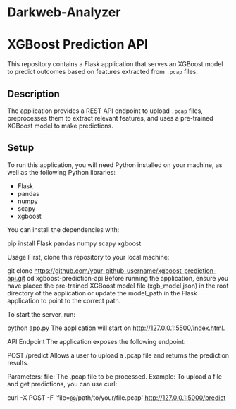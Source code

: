 # Darkweb-Analyzer

# XGBoost Prediction API

This repository contains a Flask application that serves an XGBoost model to predict outcomes based on features extracted from `.pcap` files.

## Description

The application provides a REST API endpoint to upload `.pcap` files, preprocesses them to extract relevant features, and uses a pre-trained XGBoost model to make predictions.

## Setup

To run this application, you will need Python installed on your machine, as well as the following Python libraries:

- Flask
- pandas
- numpy
- scapy
- xgboost

You can install the dependencies with:


pip install Flask pandas numpy scapy xgboost

Usage
First, clone this repository to your local machine:


git clone https://github.com/your-github-username/xgboost-prediction-api.git
cd xgboost-prediction-api
Before running the application, ensure you have placed the pre-trained XGBoost model file (xgb_model.json) in the root directory of the application or update the model_path in the Flask application to point to the correct path.


To start the server, run:


python app.py
The application will start on http://127.0.0.1:5500/index.html.


API Endpoint
The application exposes the following endpoint:


POST /predict
Allows a user to upload a .pcap file and returns the prediction results.

Parameters:
file: The .pcap file to be processed.
Example:
To upload a file and get predictions, you can use curl:


curl -X POST -F 'file=@/path/to/your/file.pcap' http://127.0.0.1:5000/predict






